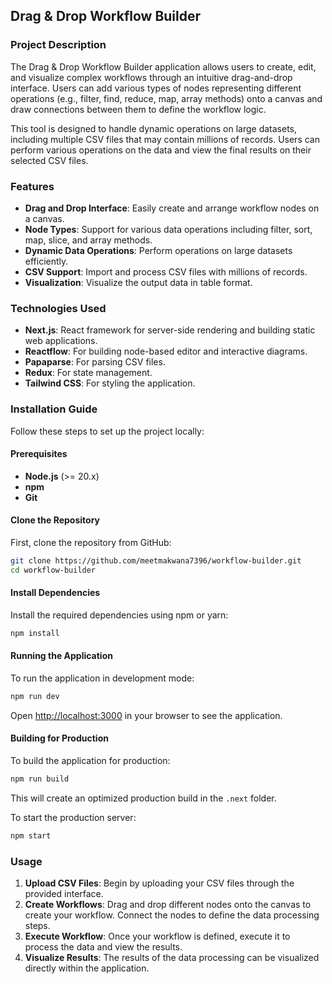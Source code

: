## Drag & Drop Workflow Builder

### Project Description

The Drag & Drop Workflow Builder application allows users to create, edit, and visualize complex workflows through an intuitive drag-and-drop interface. Users can add various types of nodes representing different operations (e.g., filter, find, reduce, map, array methods) onto a canvas and draw connections between them to define the workflow logic.

This tool is designed to handle dynamic operations on large datasets, including multiple CSV files that may contain millions of records. Users can perform various operations on the data and view the final results on their selected CSV files.

### Features
- **Drag and Drop Interface**: Easily create and arrange workflow nodes on a canvas.
- **Node Types**: Support for various data operations including filter, sort, map, slice, and array methods.
- **Dynamic Data Operations**: Perform operations on large datasets efficiently.
- **CSV Support**: Import and process CSV files with millions of records.
- **Visualization**: Visualize the output data in table format.

### Technologies Used
- **Next.js**: React framework for server-side rendering and building static web applications.
- **Reactflow**: For building node-based editor and interactive diagrams.
- **Papaparse**: For parsing CSV files.
- **Redux**: For state management.
- **Tailwind CSS**: For styling the application.

### Installation Guide

Follow these steps to set up the project locally:

#### Prerequisites
- **Node.js** (>= 20.x)
- **npm**
- **Git**

#### Clone the Repository
First, clone the repository from GitHub:
```bash
git clone https://github.com/meetmakwana7396/workflow-builder.git
cd workflow-builder
```

#### Install Dependencies
Install the required dependencies using npm or yarn:
```bash
npm install
```

#### Running the Application
To run the application in development mode:
```bash
npm run dev
```
Open [http://localhost:3000](http://localhost:3000) in your browser to see the application.

#### Building for Production
To build the application for production:
```bash
npm run build
```
This will create an optimized production build in the `.next` folder.

To start the production server:
```bash
npm start
```

### Usage

1. **Upload CSV Files**: Begin by uploading your CSV files through the provided interface.
2. **Create Workflows**: Drag and drop different nodes onto the canvas to create your workflow. Connect the nodes to define the data processing steps.
3. **Execute Workflow**: Once your workflow is defined, execute it to process the data and view the results.
4. **Visualize Results**: The results of the data processing can be visualized directly within the application.
